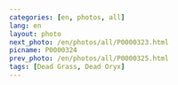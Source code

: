 ```yaml
---
categories: [en, photos, all]
lang: en
layout: photo
next_photo: /en/photos/all/P0000323.html
picname: P0000324
prev_photo: /en/photos/all/P0000325.html
tags: [Dead Grass, Dead Oryx]
---
```

